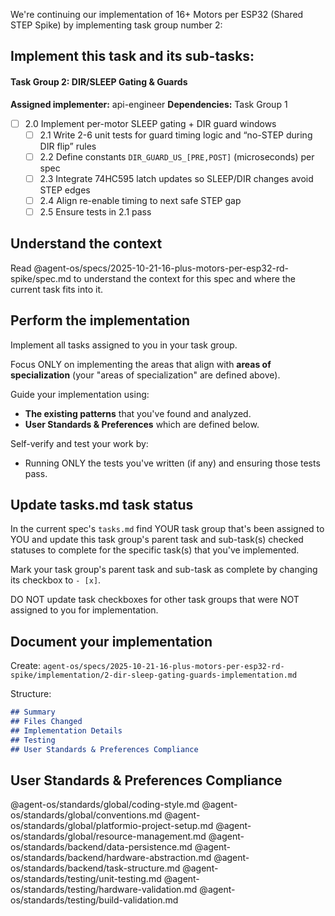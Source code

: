We're continuing our implementation of 16+ Motors per ESP32 (Shared STEP Spike) by implementing task group number 2:

## Implement this task and its sub-tasks:

#### Task Group 2: DIR/SLEEP Gating & Guards
**Assigned implementer:** api-engineer
**Dependencies:** Task Group 1

- [ ] 2.0 Implement per-motor SLEEP gating + DIR guard windows
  - [ ] 2.1 Write 2-6 unit tests for guard timing logic and “no-STEP during DIR flip” rules
  - [ ] 2.2 Define constants `DIR_GUARD_US_[PRE,POST]` (microseconds) per spec
  - [ ] 2.3 Integrate 74HC595 latch updates so SLEEP/DIR changes avoid STEP edges
  - [ ] 2.4 Align re-enable timing to next safe STEP gap
  - [ ] 2.5 Ensure tests in 2.1 pass

## Understand the context

Read @agent-os/specs/2025-10-21-16-plus-motors-per-esp32-rd-spike/spec.md to understand the context for this spec and where the current task fits into it.

## Perform the implementation

Implement all tasks assigned to you in your task group.

Focus ONLY on implementing the areas that align with **areas of specialization** (your "areas of specialization" are defined above).

Guide your implementation using:
- **The existing patterns** that you've found and analyzed.
- **User Standards & Preferences** which are defined below.

Self-verify and test your work by:
- Running ONLY the tests you've written (if any) and ensuring those tests pass.

## Update tasks.md task status

In the current spec's `tasks.md` find YOUR task group that's been assigned to YOU and update this task group's parent task and sub-task(s) checked statuses to complete for the specific task(s) that you've implemented.

Mark your task group's parent task and sub-task as complete by changing its checkbox to `- [x]`.

DO NOT update task checkboxes for other task groups that were NOT assigned to you for implementation.

## Document your implementation

Create: `agent-os/specs/2025-10-21-16-plus-motors-per-esp32-rd-spike/implementation/2-dir-sleep-gating-guards-implementation.md`

Structure:

```markdown
## Summary
## Files Changed
## Implementation Details
## Testing
## User Standards & Preferences Compliance
```

## User Standards & Preferences Compliance

@agent-os/standards/global/coding-style.md
@agent-os/standards/global/conventions.md
@agent-os/standards/global/platformio-project-setup.md
@agent-os/standards/global/resource-management.md
@agent-os/standards/backend/data-persistence.md
@agent-os/standards/backend/hardware-abstraction.md
@agent-os/standards/backend/task-structure.md
@agent-os/standards/testing/unit-testing.md
@agent-os/standards/testing/hardware-validation.md
@agent-os/standards/testing/build-validation.md

